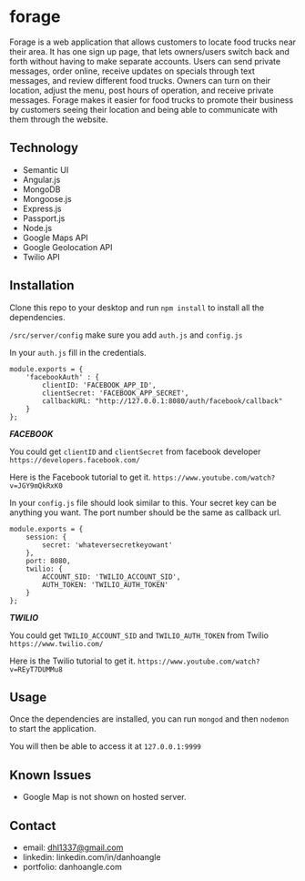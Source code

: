 # forage
Forage is a web application that allows customers to locate food trucks near their area. It has one sign up page, that lets owners/users switch back and forth without having to make separate accounts. Users can send private messages, order online, receive updates on specials through text messages, and review different food trucks. Owners can turn on their location, adjust the menu, post hours of operation, and receive private messages. Forage makes it easier for food trucks to promote their business by customers seeing their location and being able to communicate with them through the website.

## Technology
* Semantic UI
* Angular.js
* MongoDB
* Mongoose.js
* Express.js
* Passport.js
* Node.js
* Google Maps API
* Google Geolocation API
* Twilio API

## Installation
Clone this repo to your desktop and run `npm install` to install all the dependencies.

`/src/server/config` make sure you add `auth.js` and `config.js`

In your `auth.js` fill in the credentials. 
```
module.exports = {
    'facebookAuth' : {
        clientID: 'FACEBOOK_APP_ID',
        clientSecret: 'FACEBOOK_APP_SECRET',
        callbackURL: "http://127.0.0.1:8080/auth/facebook/callback"
    }
};
```

***FACEBOOK***

You could get `clientID` and `clientSecret` from facebook developer `https://developers.facebook.com/`

Here is the Facebook tutorial to get it. `https://www.youtube.com/watch?v=JGY9mQkRxK0`


In your `config.js` file should look similar to this. Your secret key can be anything you want. The port number should be the same as callback url.
```
module.exports = {
    session: {
        secret: 'whateversecretkeyowant'
    },
    port: 8080,
    twilio: {
        ACCOUNT_SID: 'TWILIO_ACCOUNT_SID',
        AUTH_TOKEN: 'TWILIO_AUTH_TOKEN'
    }
};
```

***TWILIO***

You could get `TWILIO_ACCOUNT_SID` and `TWILIO_AUTH_TOKEN` from Twilio `https://www.twilio.com/`

Here is the Twilio tutorial to get it. `https://www.youtube.com/watch?v=REyT7DUMMu8`

## Usage
Once the dependencies are installed, you can run `mongod` and then `nodemon` to start the application. 

You will then be able to access it at `127.0.0.1:9999`

## Known Issues
* Google Map is not shown on hosted server.

## Contact
* email: dhl1337@gmail.com
* linkedin: linkedin.com/in/danhoangle
* portfolio: danhoangle.com
